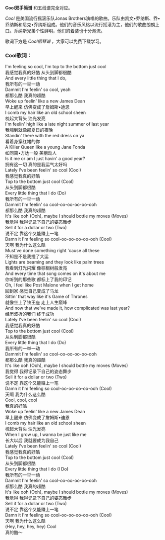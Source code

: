 

**Cool双手简谱** 和五线谱完全对应。

_Cool_ 是美国流行摇滚乐队Jonas
Brothers演唱的歌曲。乐队由凯文•乔纳斯、乔•乔纳斯和尼克•乔纳斯组成。他们的音乐风格以流行摇滚为主，他们的歌曲朗朗上口。乔纳斯兄弟个性鲜明，他们的着装也十分潮流。

歌词下方是 _Cool钢琴谱_ ，大家可以免费下载学习。

### Cool歌词：

I'm feeling so cool, I'm top to the bottom just cool  
我感觉我真的好酷 从头到脚都很酷  
And every little thing that I do,  
我所有的一举一动  
Dammit I'm feelin' so cool, yeah  
都那么酷 我真的超酷  
Woke up feelin' like a new James Dean  
早上醒来 仿佛变成了詹姆斯•迪恩  
I comb my hair like an old school sheen  
梳起大背头 油光发亮  
I'm feelin' high like a late night summer of last year  
我嗨到就像那夏日的夜晚  
Standin' there with the red dress on ya  
看着身穿红裙的你  
A Killer Queen like a young Jane Fonda  
如同简•方达一般 美丽动人  
Is it me or am I just havin' a good year?  
拥有这一切 真的是我运气太好吗  
Lately I've been feelin' so cool (Cool)  
我感觉我真的好酷  
Top to the bottom just cool (Cool)  
从头到脚都很酷  
Every little thing that I do (Do)  
我所有的一举一动  
Dammit I'm feelin' so cool-oo-oo-oo-oo-ooh  
都那么酷 我真的超酷  
It's like ooh (Ooh), maybe I should bottle my moves (Moves)  
我觉得 我得记录下自己的姿态舞步  
Sell it for a dollar or two (Two)  
说不定 靠这个又能赚上一笔  
Damn it I'm feeling so cool-oo-oo-oo-oo-ooh (Cool)  
天啊 我为什么这么酷  
Must've done something right 'cause all these  
不知是不是我撞了大运  
Lights are beaming and they look like palm trees  
我看到灯光闪耀 像棕榈树般发亮  
And every time that song comes on it's about me  
你听到的那些歌 都标上了我的印记  
Oh, I feel like Post Malone when I get home  
回到家 感觉自己变成了马龙  
Sittin' that way like it's Game of Thrones  
就像坐上了铁王座 走上人生巅峰  
And now that we've made it, how complicated was last year?  
经历波折的我们 终于成功  
Lately I've been feelin' so cool (Cool)  
我感觉我真的好酷  
Top to the bottom just cool (Cool)  
从头到脚都很酷  
Every little thing that I do (Do)  
我所有的一举一动  
Dammit I'm feelin' so cool-oo-oo-oo-oo-ooh  
都那么酷 我真的超酷  
It's like ooh (Ooh), maybe I should bottle my moves (Moves)  
我觉得 我得记录下自己的姿态舞步  
Sell it for a dollar or two (Two)  
说不定 靠这个又能赚上一笔  
Damn it I'm feeling so cool-oo-oo-oo-oo-ooh (Cool)  
天啊 我为什么这么酷  
Cool, cool, cool  
我真的好酷  
Woke up feelin' like a new James Dean  
早上醒来 仿佛变成了詹姆斯•迪恩  
I comb my hair like an old school sheen  
梳起大背头 油光发亮  
When I grow up, I wanna be just like me  
长大以后 我就要成为我自己  
Lately I've been feelin' so cool (Cool)  
我感觉我真的好酷  
Top to the bottom just cool (Cool)  
从头到脚都很酷  
Every little thing that I do (I Do)  
我所有的一举一动  
Dammit I'm feelin' so cool-oo-oo-oo-oo-ooh  
都那么酷 我真的超酷  
It's like ooh (Ooh), maybe I should bottle my moves (Moves)  
我觉得 我得记录下自己的姿态舞步  
Sell it for a dollar or two (Two)  
说不定 靠这个又能赚上一笔  
Damn it I'm feeling so cool-oo-oo-oo-oo-ooh (Cool)  
天啊 我为什么这么酷  
(Hey, hey, hey, hey) Cool  
真的酷～

